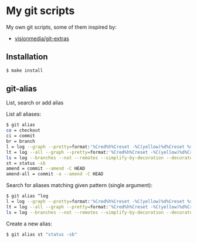 # My git scripts

My own git scripts, some of them inspired by:
- [visionmedia/git-extras](https://github.com/visionmedia/git-extras)

## Installation

```bash
$ make install
```

## git-alias

List, search or add alias

List all aliases:

```bash
$ git alias
co = checkout
ci = commit
br = branch
l = log --graph --pretty=format:'%Cred%h%Creset -%C(yellow)%d%Creset %s %Cgreen(%cr) %C(bold blue)<%an>%Creset' --abbrev-commit
lt = log --all --graph --pretty=format:'%Cred%h%Creset -%C(yellow)%d%Creset %s %Cgreen(%cr) %C(bold blue)<%an>%Creset' --abbrev-commit
ls = log --branches --not --remotes --simplify-by-decoration --decorate --oneline
st = status -sb
amend = commit --amend -C HEAD
amend-all = commit -a --amend -C HEAD
```

Search for aliases matching given pattern (single argument):

```bash
$ git alias ^log
l = log --graph --pretty=format:'%Cred%h%Creset -%C(yellow)%d%Creset %s %Cgreen(%cr) %C(bold blue)<%an>%Creset' --abbrev-commit
lt = log --all --graph --pretty=format:'%Cred%h%Creset -%C(yellow)%d%Creset %s %Cgreen(%cr) %C(bold blue)<%an>%Creset' --abbrev-commit
ls = log --branches --not --remotes --simplify-by-decoration --decorate --oneline
```

Create a new alias:

```bash
$ git alias st "status -sb"
```
